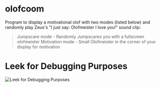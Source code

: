 # olofcoom
Program to display a motivational olof with two modes (listed below) and randomly play Zeus's "I just say: Olofmeister I love you!" sound clip:
  >Jumpscare mode - Randomly Jumpscares you with a fullscreen olofmeister
  >Motivation mode - Small Olofmeister in the corner of your display for motivation

# Leek for Debugging Purposes
![Leek for Debugging Purposes](https://modernfarmer.com/wp-content/uploads/2014/03/croppedleekcropped2.jpg)
